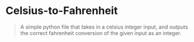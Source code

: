 # Celsius-to-Fahrenheit

>A simple python file that takes in a celsius integer input, and outputs the correct fahrenheit conversion of the given input as an integer.
